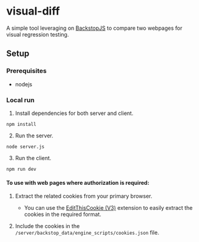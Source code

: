 # visual-diff

A simple tool leveraging on [BackstopJS](https://github.com/garris/BackstopJS) to compare two webpages for visual regression testing.

## Setup

### Prerequisites

- nodejs

### Local run

1. Install dependencies for both server and client.
```
npm install
```

2. Run the server.
```
node server.js
```

3. Run the client.
```
npm run dev
```

#### To use with web pages where authorization is required:

1. Extract the related cookies from your primary browser. 
    - You can use the [EditThisCookie (V3)](https://chromewebstore.google.com/detail/editthiscookie-v3/ojfebgpkimhlhcblbalbfjblapadhbol) extension to easily extract the cookies in the required format.

2. Include the cookies in the `/server/backstop_data/engine_scripts/cookies.json` file.